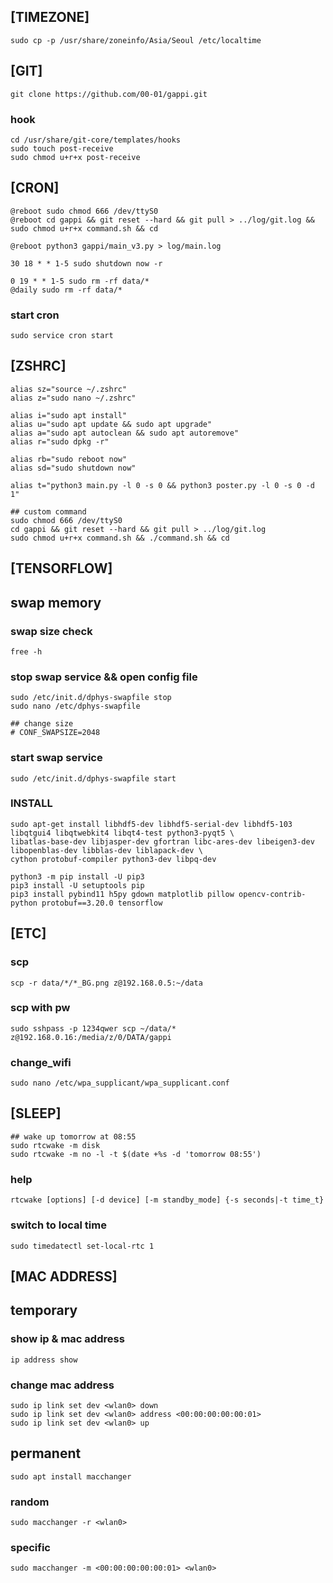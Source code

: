 ## [TIMEZONE]
    sudo cp -p /usr/share/zoneinfo/Asia/Seoul /etc/localtime

## [GIT]
    git clone https://github.com/00-01/gappi.git

### hook
    cd /usr/share/git-core/templates/hooks
    sudo touch post-receive
    sudo chmod u+r+x post-receive

## [CRON]
    @reboot sudo chmod 666 /dev/ttyS0
    @reboot cd gappi && git reset --hard && git pull > ../log/git.log && sudo chmod u+r+x command.sh && cd
    
    @reboot python3 gappi/main_v3.py > log/main.log
    
    30 18 * * 1-5 sudo shutdown now -r
    
    0 19 * * 1-5 sudo rm -rf data/*
    @daily sudo rm -rf data/*

### start cron
    sudo service cron start

## [ZSHRC]
    alias sz="source ~/.zshrc"
    alias z="sudo nano ~/.zshrc"
    
    alias i="sudo apt install"
    alias u="sudo apt update && sudo apt upgrade"
    alias a="sudo apt autoclean && sudo apt autoremove"
    alias r="sudo dpkg -r"
    
    alias rb="sudo reboot now"
    alias sd="sudo shutdown now"
    
    alias t="python3 main.py -l 0 -s 0 && python3 poster.py -l 0 -s 0 -d 1"

    ## custom command
    sudo chmod 666 /dev/ttyS0
    cd gappi && git reset --hard && git pull > ../log/git.log
    sudo chmod u+r+x command.sh && ./command.sh && cd

## [TENSORFLOW]

## swap memory
### swap size check
    free -h

### stop swap service && open config file
    sudo /etc/init.d/dphys-swapfile stop
    sudo nano /etc/dphys-swapfile
    
    ## change size
    # CONF_SWAPSIZE=2048

### start swap service
    sudo /etc/init.d/dphys-swapfile start

### INSTALL
    sudo apt-get install libhdf5-dev libhdf5-serial-dev libhdf5-103 libqtgui4 libqtwebkit4 libqt4-test python3-pyqt5 \
    libatlas-base-dev libjasper-dev gfortran libc-ares-dev libeigen3-dev libopenblas-dev libblas-dev liblapack-dev \
    cython protobuf-compiler python3-dev libpq-dev

    python3 -m pip install -U pip3
    pip3 install -U setuptools pip
    pip3 install pybind11 h5py gdown matplotlib pillow opencv-contrib-python protobuf==3.20.0 tensorflow

## [ETC]

### scp
    scp -r data/*/*_BG.png z@192.168.0.5:~/data

### scp with pw
    sudo sshpass -p 1234qwer scp ~/data/* z@192.168.0.16:/media/z/0/DATA/gappi

### change_wifi
    sudo nano /etc/wpa_supplicant/wpa_supplicant.conf

## [SLEEP]
    ## wake up tomorrow at 08:55
    sudo rtcwake -m disk
    sudo rtcwake -m no -l -t $(date +%s -d 'tomorrow 08:55')

### help
    rtcwake [options] [-d device] [-m standby_mode] {-s seconds|-t time_t}

### switch to local time
    sudo timedatectl set-local-rtc 1



## [MAC ADDRESS]

## temporary
### show ip & mac address
    ip address show
### change mac address
    sudo ip link set dev <wlan0> down
    sudo ip link set dev <wlan0> address <00:00:00:00:00:01>
    sudo ip link set dev <wlan0> up

## permanent
    sudo apt install macchanger
    
### random
    sudo macchanger -r <wlan0>
### specific
    sudo macchanger -m <00:00:00:00:00:01> <wlan0>


    
    
    